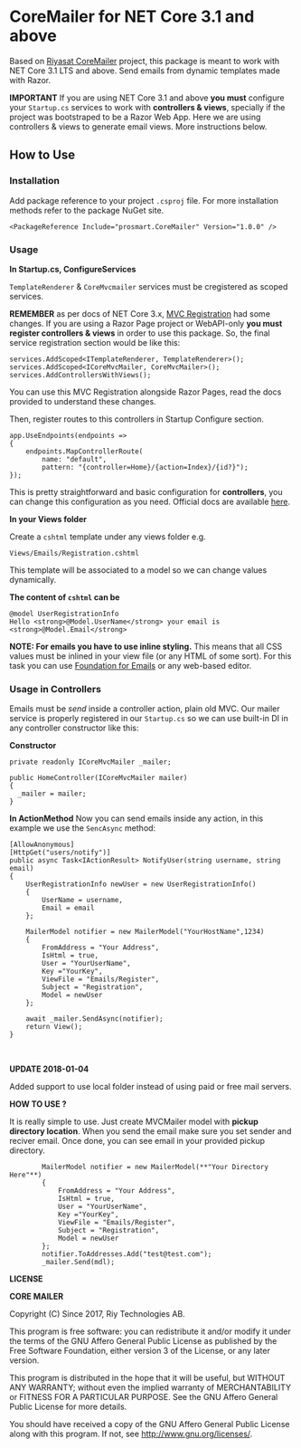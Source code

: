 # CoreMailer for NET Core 3.1 and above

Based on [Riyasat CoreMailer](https://www.nuget.org/packages/CoreMailer) project, this package is meant to work with NET Core 3.1 LTS and above. Send emails from dynamic templates made with Razor. 

**IMPORTANT** If you are using NET Core 3.1 and above **you must** configure your `Startup.cs` services to work with **controllers & views**, specially if the project was bootstraped to be a Razor Web App. Here we are using controllers & views to generate email views. More instructions below.


## How to Use

### Installation

Add package reference to your project `.csproj` file. For more installation methods refer to the package NuGet site.

    <PackageReference Include="prosmart.CoreMailer" Version="1.0.0" />

### Usage

**In Startup.cs, ConfigureServices**

`TemplateRenderer` & `CoreMvcmailer` services must be cregistered as scoped services.

**REMEMBER** as per docs of NET Core 3.x, [MVC Registration](https://docs.microsoft.com/en-us/aspnet/core/migration/22-to-30?view=aspnetcore-3.1&tabs=visual-studio#mvc-service-registration) had some changes. If you are using a Razor Page project or WebAPI-only **you must register controllers & views** in order to use this package. So, the final service registration section would be like this:

    services.AddScoped<ITemplateRenderer, TemplateRenderer>();
    services.AddScoped<ICoreMvcMailer, CoreMvcMailer>();
    services.AddControllersWithViews();

You can use this MVC Registration alongside Razor Pages, read the docs provided to understand these changes.

Then, register routes to this controllers in Startup Configure section.

    app.UseEndpoints(endpoints =>
    {
        endpoints.MapControllerRoute(
            name: "default",
            pattern: "{controller=Home}/{action=Index}/{id?}");
    });

This is pretty straightforward and basic configuration for **controllers**, you can change this configuration as you need. Official docs are available [here](https://docs.microsoft.com/en-us/aspnet/core/migration/22-to-30?view=aspnetcore-3.1&tabs=visual-studio#migrate-startupconfigure).


**In your Views folder**

Create a `cshtml` template under any views folder e.g.

    Views/Emails/Registration.cshtml

This template will be associated to a model so we can change values dynamically.

**The content of `cshtml` can be**

    @model UserRegistrationInfo
    Hello <strong>@Model.UserName</strong> your email is <strong>@Model.Email</strong>

**NOTE: For emails you have to use inline styling.** This means that all CSS values must be inlined in your view file (or any HTML of some sort). For this task you can use [Foundation for Emails](https://foundation.zurb.com/emails/email-templates.html) or any web-based editor.

### Usage in Controllers
Emails must be _send_ inside a controller action, plain old MVC. Our mailer service is properly registered in our `Startup.cs` so we can use built-in DI in any controller constructor like this:

**Constructor**

    private readonly ICoreMvcMailer _mailer;

    public HomeController(ICoreMvcMailer mailer)
    {
      _mailer = mailer;
    }

**In ActionMethod**
Now you can send emails inside any action, in this example we use the `SencAsync` method:

    [AllowAnonymous]
    [HttpGet("users/notify")]
    public async Task<IActionResult> NotifyUser(string username, string email)
    {
        UserRegistrationInfo newUser = new UserRegistrationInfo()
        {
            UserName = username,
            Email = email 
        };

        MailerModel notifier = new MailerModel("YourHostName",1234)
        {
            FromAddress = "Your Address",
            IsHtml = true,
            User = "YourUserName",
            Key ="YourKey",
            ViewFile = "Emails/Register",
            Subject = "Registration",
            Model = newUser
        };
            
        await _mailer.SendAsync(notifier);
        return View();
    }
        

**UPDATE 2018-01-04**

Added support to use local folder instead of using paid or free mail servers.

**HOW TO USE ?**

It is really simple to use. Just create MVCMailer model with **pickup directory location**. When you send the email make sure you set sender and reciver email. Once done, you can see email in your provided pickup directory.

            MailerModel notifier = new MailerModel(**"Your Directory Here"**)
            {
                FromAddress = "Your Address",
                IsHtml = true,
                User = "YourUserName",
                Key ="YourKey",
                ViewFile = "Emails/Register",
                Subject = "Registration",
                Model = newUser
            };
            notifier.ToAddresses.Add("test@test.com");
            _mailer.Send(mdl);

**LICENSE**

**CORE MAILER**

Copyright (C) Since 2017, Riy Technologies AB.  

This program is free software: you can redistribute it and/or modify
it under the terms of the GNU Affero General Public License as published by
the Free Software Foundation, either version 3 of the License, or any later version.

This program is distributed in the hope that it will be useful,
but WITHOUT ANY WARRANTY; without even the implied warranty of
MERCHANTABILITY or FITNESS FOR A PARTICULAR PURPOSE.  See the
GNU Affero General Public License for more details.

You should have received a copy of the GNU Affero General Public License
along with this program.  If not, see <http://www.gnu.org/licenses/>.
